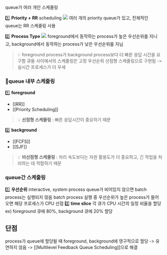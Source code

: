 queue가 여러 개인 스케줄링

1️⃣ **Priority + RR** scheduling
![](https://i.imgur.com/e8bwytN.png)
여러 개의 priority queue가 있고, 전체적인 queue는 RR 스케줄링 사용

2️⃣ **Process Type**
![](https://i.imgur.com/cwbaZCN.png)
foreground에서 동작하는 process가 높은 우선순위를 지니고,
background에서 동작하는 process가 낮은 우선순위를 지님

>💡 foreground process가 background process보다 더 빠른 응답 시간을 요구함
>큐들 사이에서의 스케줄링은 고정 우선순위 선점형 스케줄링으로 구현됨 -> 실시간 프로세스가 더 우세

### queue 내부 스케줄링
1️⃣ **foreground**
- [[RR]]
- [[Priority Scheduling]]
> 💡 **선점형 스케줄링** : 빠른 응답시간이 중요하기 때문

2️⃣ **background**
- [[FCFS]]
- [[SJF]]
> 💡 **비선점형 스케줄링** : 처리 속도보다는 자원 활용도가 더 중요하고, 긴 작업을 처리하는 데 적합하기 때문

### queue간 스케줄링
1️⃣ **우선순위**
	interactive, system process queue가 비어있지 않으면 batch process는 실행되지 않음
	batch process 실행 중 우선순위가 높은 process가 들어오면 해당 프로세스가 CPU 선점
2️⃣ **time slice**
	각 큐가 CPU 시간의 일정 비율을 할당
	ex) foreground 큐에 80%, background 큐에 20% 할당
	
## 단점
process가 queue에 할당될 때 foreground, background에 영구적으로 할당
-> 유연하지 않음
-> [[Multilevel Feedback Queue Scheduling]]으로 해결